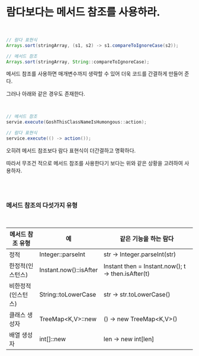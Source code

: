 # 람다보다는 메서드 참조를 사용하라.

</br>

```java
// 람다 표현식
Arrays.sort(stringArray, (s1, s2) -> s1.compareToIgnoreCase(s2));

// 메서드 참조
Arrays.sort(stringArray, String::compareToIgnoreCase);
```

메서드 참조를 사용하면 매개변수까지 생략할 수 있어 더욱 코드를 간결하게 만들어 준다.

그러나 아래와 같은 경우도 존재한다.

</br>

```java
// 메서드 참조
servie.execute(GoshThisClassNameIsHumongous::action);

// 람다 표현식
service.execute(() -> action());
```

오히려 메서드 참조보다 람다 표현식이 더간결하고 명확하다.

따라서 무조건 적으로 메서드 참조를 사용한다기 보다는 위와 같은 상황을 고려하여 사용하자.

</br>

</br>

### 메서드 참조의 다섯가지 유형

</br>

|메서드 참조 유형|예|같은 기능을 하는 람다|
|---|---|---|
|정적|Integer::parseInt|str → Integer.parseInt(str)|
|한정적(인스턴스)|Instant.now()::isAfter|Instant then = Instant.now(); t → then.isAfter(t)|
|비한정적(인스턴스)|String::toLowerCase|str → str.toLowerCase()|
|클래스 생성자|TreeMap<K,V>::new|() → new TreeMap<K,V>()|
|배열 생성자|int[]::new|len → new int[len]|
